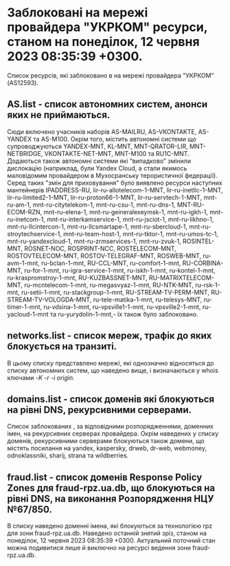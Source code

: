 # Заблоковані на мережі провайдера "УКРКОМ" ресурси, станом на понеділок, 12 червня 2023 08:35:39 +0300.
Список ресурсів, які заблоковано в на мережі провайдера "УКРКОМ" (AS12593).

## <b>AS.list</b> - список автономних систем, анонси яких не приймаються.

Сюди включено учасників наборів AS-MAILRU, AS-VKONTAKTE, AS-YANDEX та
AS-M100. Окрім того, містить автономні системи що супроводжуються
YANDEX-MNT, KL-MNT, MNT-QRATOR-LIR, MNT-NETBRIDGE, VKONTAKTE-NET-MNT,
MNT-M100 та RU1C-MNT. Додаються також автономні системи які “випадково”
змінили дислокацію (наприклад, були Yandex Cloud, а стали якимось
маловідомим провайдером в Мухосранську терористичної федерації). Серед
таких "змін для приховування" було виявлено ресурси наступних мантейнерів
IPADDRESS-RU, lir-ru-allotelecom-1-MNT, lir-ru-inetllc-1-MNT,
lir-ru-limited2-1-MNT, lir-ru-proton66-1-MNT, lir-ru-servtech-1-MNT,
mnt-ru-am-1, mnt-ru-citytelekom-1, mnt-ru-csu-1, mnt-ru-dns-1,
MNT-RU-ECOM-RZN, mnt-ru-elena-1, mnt-ru-geineralexeymsk-1, mnt-ru-igkh-1,
mnt-ru-inetcom-1, mnt-ru-interkamservice-1, mnt-ru-jsciot-1,
mnt-ru-likhno-1, mnt-ru-llcintercon-1, mnt-ru-llcsmartape-1,
mnt-ru-sbercloud-1, mnt-ru-stroytechservice-1, mnt-ru-team-host-1,
mnt-ru-tktor-1, mnt-ru-umos-tc-1, mnt-ru-yandexcloud-1,
mnt-ru-zrmservices-1, mnt-ru-zvuk-1, ROSINTEL-MNT, ROSNET-NOC,
ROSPRINT-NCC, ROSTELECOM-MNT, ROSTOVTELECOM-MNT, ROSTOV-TELEGRAF-MNT,
ROSWEB-MNT, ru-avm-1-mnt, ru-bclan-1-mnt, RU-CCL-MNT, ru-comfort-1-mnt,
RU-CORBINA-MNT, ru-for-1-mnt, ru-igra-service-1-mnt, ru-iskh-1-mnt,
ru-kontel-1-mnt, ru-kraspromstroy-1-mnt, RU-KUZBASSNET-MNT,
RU-MATRIXTELECOM-MNT, ru-mcntelecom-1-mnt, ru-megasvyaz-1-mnt,
RU-NTK-MNT, ru-rsk-1-mnt, ru-setii-1-mnt, ru-stackgroup-1-mnt,
RU-STREAM-TV-PERM-MNT, RU-STREAM-TV-VOLOGDA-MNT, ru-tele-matika-1-mnt,
ru-telesys-MNT, ru-timer-1-mnt, ru-vdsina-1-mnt, ru-vpsville1-1-mnt,
ru-vpsville2-1-mnt, ru-yacloud-1-mnt та ru-yurydolin-1-mnt,- їх також
було заблоковано.

## <b>networks.list</b> - cписок мереж, трафік до яких блокується на транзиті.

В цьому списку представлено мережі, які однозначно відносяться до списку
автономних систем, що наведено вище, і визначаються у whois ключами _-K
-r -i origin_.

## <b>domains.list</b> - список доменів які блокуються на рівні DNS, рекурсивними серверами. 

Список заблокованих , за відповідними розпорядженнями, доменних імен, на
рекурсивних серверах провайдера. Окрім наведених у списку доменів, 
рекурсивними серверами блокуються також домени, що містять посилання на
yandex, kaspersky, drweb, dr-web, webmoney, odnoklassniki, sharij, strana
та wildberries.

## <b>fraud.list</b> - список доменів Response Policy Zones для fraud-rpz.ua.db, що блокуються на рівні DNS, на виконання Розпорядження НЦУ №67/850.

В списку наведено доменні імена, які блокуються за технологією rpz для
зони fraud-rpz.ua.db.
Наведено останній знятий зріз, станом на понеділок, 12 червня 2023 08:35:39 +0300.
Актуальний поточний стан можна подивитися лише й виключно на ресурсі
ведення зони fraud-rpz.ua.db.
